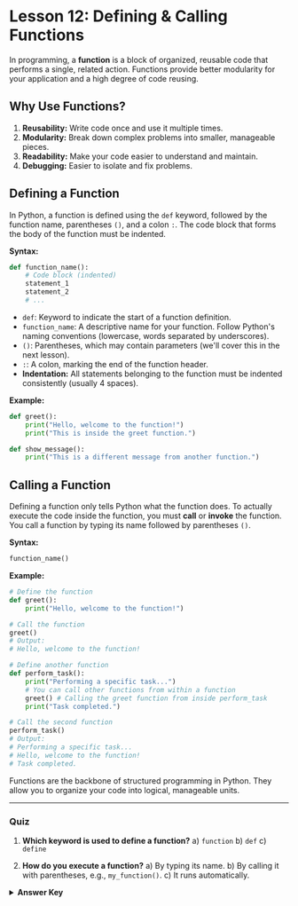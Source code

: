 # Lesson 12: Defining & Calling Functions

In programming, a **function** is a block of organized, reusable code that performs a single, related action. Functions provide better modularity for your application and a high degree of code reusing.

## Why Use Functions?

1.  **Reusability:** Write code once and use it multiple times.
2.  **Modularity:** Break down complex problems into smaller, manageable pieces.
3.  **Readability:** Make your code easier to understand and maintain.
4.  **Debugging:** Easier to isolate and fix problems.

## Defining a Function

In Python, a function is defined using the `def` keyword, followed by the function name, parentheses `()`, and a colon `:`. The code block that forms the body of the function must be indented.

**Syntax:**

```python
def function_name():
    # Code block (indented)
    statement_1
    statement_2
    # ...
```

*   `def`: Keyword to indicate the start of a function definition.
*   `function_name`: A descriptive name for your function. Follow Python's naming conventions (lowercase, words separated by underscores).
*   `()`: Parentheses, which may contain parameters (we'll cover this in the next lesson).
*   `:`: A colon, marking the end of the function header.
*   **Indentation:** All statements belonging to the function must be indented consistently (usually 4 spaces).

**Example:**

```python
def greet():
    print("Hello, welcome to the function!")
    print("This is inside the greet function.")

def show_message():
    print("This is a different message from another function.")
```

## Calling a Function

Defining a function only tells Python what the function does. To actually execute the code inside the function, you must **call** or **invoke** the function. You call a function by typing its name followed by parentheses `()`.

**Syntax:**

```python
function_name()
```

**Example:**

```python
# Define the function
def greet():
    print("Hello, welcome to the function!")

# Call the function
greet()
# Output:
# Hello, welcome to the function!

# Define another function
def perform_task():
    print("Performing a specific task...")
    # You can call other functions from within a function
    greet() # Calling the greet function from inside perform_task
    print("Task completed.")

# Call the second function
perform_task()
# Output:
# Performing a specific task...
# Hello, welcome to the function!
# Task completed.
```

Functions are the backbone of structured programming in Python. They allow you to organize your code into logical, manageable units.

--- 

### Quiz

1.  **Which keyword is used to define a function?**
    a) `function`
    b) `def`
    c) `define`

2.  **How do you execute a function?**
    a) By typing its name.
    b) By calling it with parentheses, e.g., `my_function()`.
    c) It runs automatically.

<details>
  <summary><b>Answer Key</b></summary>
  1. b
  2. b
</details>